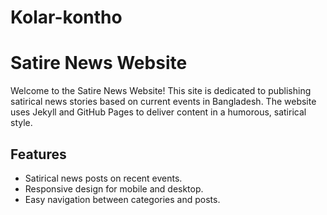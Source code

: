 # Kolar-kontho
# Satire News Website

Welcome to the Satire News Website! This site is dedicated to publishing satirical news stories based on current events in Bangladesh. The website uses Jekyll and GitHub Pages to deliver content in a humorous, satirical style.

## Features
- Satirical news posts on recent events.
- Responsive design for mobile and desktop.
- Easy navigation between categories and posts.
